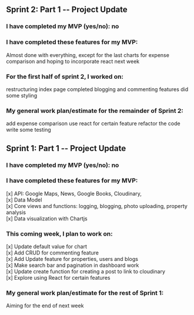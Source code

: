 ## Sprint 2: Part 1 -- Project Update

### I have completed my MVP (yes/no): no

### I have completed these features for my MVP:

Almost done with everything, except for the last charts for expense comparison
and hoping to incorporate react next week

### For the first half of sprint 2, I worked on:

restructuring index page
completed blogging and commenting features
did some styling

### My general work plan/estimate for the remainder of Sprint 2:

add expense comparison
use react for certain feature
refactor the code
write some testing

<!-- ###################################### -->

## Sprint 1: Part 1 -- Project Update

### I have completed my MVP (yes/no): no

### I have completed these features for my MVP:

[x] API: Google Maps, News, Google Books, Cloudinary,
<br>
[x] Data Model
<br>
[x] Core views and functions: logging, blogging, photo uploading, property analysis
<br>
[x] Data visualization with Chartjs

### This coming week, I plan to work on:

[x] Update default value for chart
<br>
[x] Add CRUD for commenting feature
<br>
[x] Add Update feature for properties, users and blogs
<br>
[x] Make search bar and pagination in dashboard work
<br>
[x] Update create function for creating a post to link to cloudinary
<br>
[x] Explore using React for certain features

### My general work plan/estimate for the rest of Sprint 1:

Aiming for the end of next week
